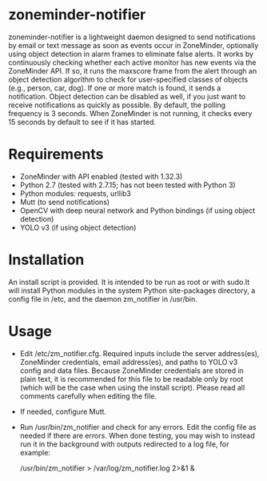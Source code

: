 zoneminder-notifier
================================================================================
zoneminder-notifier is a lightweight daemon designed to send notifications by
email or text message as soon as events occur in ZoneMinder, optionally using
object detection in alarm frames to eliminate false alerts. It works by
continuously checking whether each active monitor has new events via the
ZoneMinder API. If so, it runs the maxscore frame from the alert through an 
object detection algorithm to check for user-specified classes of objects (e.g.,
person, car, dog). If one or more match is found, it sends a notification.
Object detection can be disabled as well, if you just want to receive
notifications as quickly as possible. By default, the polling frequency is 3
seconds. When ZoneMinder is not running, it checks every 15 seconds by default
to see if it has started.

Requirements
================================================================================
* ZoneMinder with API enabled (tested with 1.32.3)
* Python 2.7 (tested with 2.7.15; has not been tested with Python 3)
* Python modules: requests, urllib3
* Mutt (to send notifications)
* OpenCV with deep neural network and Python bindings (if using object detection)
* YOLO v3 (if using object detection)

Installation
================================================================================
An install script is provided. It is intended to be run as root or with sudo.It
will install Python modules in the system Python site-packages directory, a
config file in /etc, and the daemon zm_notifier in /usr/bin.

Usage
================================================================================
* Edit /etc/zm_notifier.cfg. Required inputs include the server address(es),
  ZoneMinder credentials, email address(es), and paths to YOLO v3 config and
  data files. Because ZoneMinder credentials are stored in plain text, it is
  recommended for this file to be readable only by root (which will be the case
  when using the install script). Please read all comments carefully when
  editing the file.
* If needed, configure Mutt.
* Run /usr/bin/zm_notifier and check for any errors. Edit the config file as
  needed if there are errors. When done testing, you may wish to instead run it
  in the background with outputs redirected to a log file, for example:

  /usr/bin/zm_notifier > /var/log/zm_notifier.log 2>&1 &
